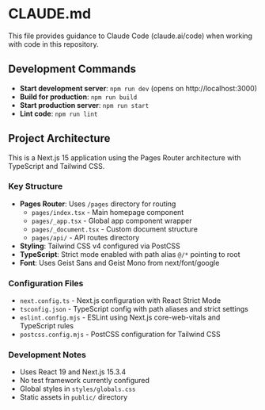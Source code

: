 # CLAUDE.md

This file provides guidance to Claude Code (claude.ai/code) when working with code in this repository.

## Development Commands

- **Start development server**: `npm run dev` (opens on http://localhost:3000)
- **Build for production**: `npm run build`
- **Start production server**: `npm run start`
- **Lint code**: `npm run lint`

## Project Architecture

This is a Next.js 15 application using the Pages Router architecture with TypeScript and Tailwind CSS.

### Key Structure
- **Pages Router**: Uses `/pages` directory for routing
  - `pages/index.tsx` - Main homepage component
  - `pages/_app.tsx` - Global app component wrapper
  - `pages/_document.tsx` - Custom document structure
  - `pages/api/` - API routes directory
- **Styling**: Tailwind CSS v4 configured via PostCSS
- **TypeScript**: Strict mode enabled with path alias `@/*` pointing to root
- **Font**: Uses Geist Sans and Geist Mono from next/font/google

### Configuration Files
- `next.config.ts` - Next.js configuration with React Strict Mode
- `tsconfig.json` - TypeScript config with path aliases and strict settings
- `eslint.config.mjs` - ESLint using Next.js core-web-vitals and TypeScript rules
- `postcss.config.mjs` - PostCSS configuration for Tailwind CSS

### Development Notes
- Uses React 19 and Next.js 15.3.4
- No test framework currently configured
- Global styles in `styles/globals.css`
- Static assets in `public/` directory